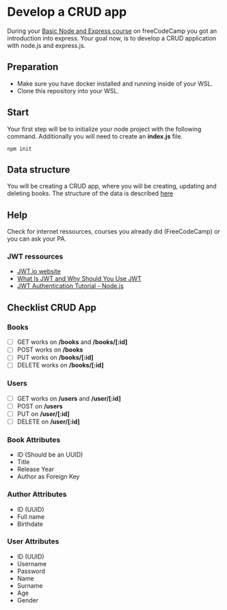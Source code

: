 # Develop a CRUD app
During your [Basic Node and Express course](https://www.freecodecamp.org/learn/back-end-development-and-apis/#basic-node-and-express) on freeCodeCamp you got an introduction into express. Your goal now, is to develop a CRUD application with node.js and express.js.
## Preparation
* Make sure you have docker installed and running inside of your WSL.
* Clone this repository into your WSL.
## Start
Your first step will be to initialize your node project with the following command. Additionally you will need to create an **index.js** file.
```
npm init 
```
## Data structure
You will be creating a CRUD app, where you will be creating, updating and deleting books. The structure of the data is described [here](https://docs.appsteam.swisscom.com/getting-started/training/backend.html#crud-app)

## Help 
Check for internet ressources, courses you already did (FreeCodeCamp) or you can ask your PA.
### JWT ressources
- [JWT.io website](https://jwt.io/)
- [What Is JWT and Why Should You Use JWT](https://youtu.be/7Q17ubqLfaM)
- [JWT Authentication Tutorial - Node.js](https://youtu.be/mbsmsi7l3r4)
## Checklist CRUD App
### Books
- [ ] GET works on **/books** and **/books/[:id]**
- [ ] POST works on **/books**
- [ ] PUT works on **/books/[:id]**
- [ ] DELETE works on **/books/[:id]**

### Users
- [ ] GET works on **/users** and **/user/[:id]**
- [ ] POST on **/users**
- [ ] PUT on **/user/[:id]**
- [ ] DELETE on **/user/[:id]**

### Book Attributes
- ID (Should be an UUID)
- Title
- Release Year
- Author as Foreign Key

### Author Attributes
- ID (UUID)
- Full name
- Birthdate

### User Attributes
- ID (UUID)
- Username
- Password
- Name
- Surname
- Age
- Gender 